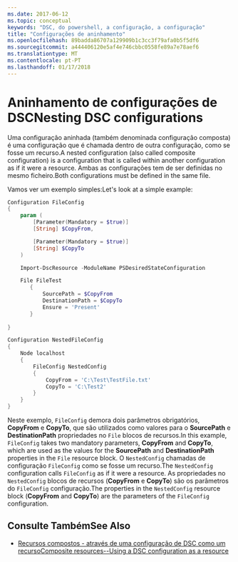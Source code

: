 ```yaml
---
ms.date: 2017-06-12
ms.topic: conceptual
keywords: "DSC, do powershell, a configuração, a configuração"
title: "Configurações de aninhamento"
ms.openlocfilehash: 89badda86707a129909b1c3cc3f79afa0b5f5df6
ms.sourcegitcommit: a444406120e5af4e746cbbc0558fe89a7e78aef6
ms.translationtype: MT
ms.contentlocale: pt-PT
ms.lasthandoff: 01/17/2018
---
```

# <a name="nesting-dsc-configurations"></a><span data-ttu-id="778c9-103">Aninhamento de configurações de DSC</span><span class="sxs-lookup"><span data-stu-id="778c9-103">Nesting DSC configurations</span></span>

<span data-ttu-id="778c9-104">Uma configuração aninhada (também denominada configuração composta) é uma configuração que é chamada dentro de outra configuração, como se fosse um recurso.</span><span class="sxs-lookup"><span data-stu-id="778c9-104">A nested configuration (also called composite configuration) is a configuration that is called within another configuration as if it were a resource.</span></span>
<span data-ttu-id="778c9-105">Ambas as configurações tem de ser definidas no mesmo ficheiro.</span><span class="sxs-lookup"><span data-stu-id="778c9-105">Both configurations must be defined in the same file.</span></span>

<span data-ttu-id="778c9-106">Vamos ver um exemplo simples:</span><span class="sxs-lookup"><span data-stu-id="778c9-106">Let's look at a simple example:</span></span>

```powershell
Configuration FileConfig 
{
    param (
        [Parameter(Mandatory = $true)]
        [String] $CopyFrom,

        [Parameter(Mandatory = $true)]
        [String] $CopyTo
    )

    Import-DscResource -ModuleName PSDesiredStateConfiguration

    File FileTest
       {
           SourcePath = $CopyFrom
           DestinationPath = $CopyTo
           Ensure = 'Present'
       }
    
}

Configuration NestedFileConfig
{
    Node localhost
    {
        FileConfig NestedConfig
        {
            CopyFrom = 'C:\Test\TestFile.txt'
            CopyTo = 'C:\Test2'
        }
    }
}
```

<span data-ttu-id="778c9-107">Neste exemplo, `FileConfig` demora dois parâmetros obrigatórios, **CopyFrom** e **CopyTo**, que são utilizados como valores para o **SourcePath** e  **DestinationPath** propriedades no `File` blocos de recursos.</span><span class="sxs-lookup"><span data-stu-id="778c9-107">In this example, `FileConfig` takes two mandatory parameters,  **CopyFrom** and **CopyTo**, which are used as the values for the **SourcePath** and **DestinationPath** properties in the `File` resource block.</span></span> <span data-ttu-id="778c9-108">O `NestedConfig` chamadas de configuração `FileConfig` como se fosse um recurso.</span><span class="sxs-lookup"><span data-stu-id="778c9-108">The `NestedConfig` configuration calls `FileConfig` as if it were a resource.</span></span>
<span data-ttu-id="778c9-109">As propriedades no `NestedConfig` blocos de recursos (**CopyFrom** e **CopyTo**) são os parâmetros do `FileConfig` configuração.</span><span class="sxs-lookup"><span data-stu-id="778c9-109">The properties in the `NestedConfig` resource block (**CopyFrom** and **CopyTo**) are the parameters of the `FileConfig` configuration.</span></span>

## <a name="see-also"></a><span data-ttu-id="778c9-110">Consulte Também</span><span class="sxs-lookup"><span data-stu-id="778c9-110">See Also</span></span>

- [<span data-ttu-id="778c9-111">Recursos compostos - através de uma configuração de DSC como um recurso</span><span class="sxs-lookup"><span data-stu-id="778c9-111">Composite resources--Using a DSC configuration as a resource</span></span>](authoringResourceComposite.md)

